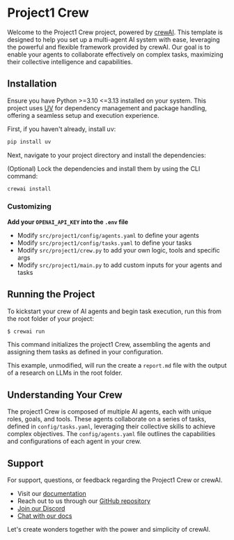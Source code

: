 # Project1 Crew

Welcome to the Project1 Crew project, powered by [crewAI](https://crewai.com). This template is designed to help you set up a multi-agent AI system with ease, leveraging the powerful and flexible framework provided by crewAI. Our goal is to enable your agents to collaborate effectively on complex tasks, maximizing their collective intelligence and capabilities.

## Installation

Ensure you have Python >=3.10 <=3.13 installed on your system. This project uses [UV](https://docs.astral.sh/uv/) for dependency management and package handling, offering a seamless setup and execution experience.

First, if you haven't already, install uv:

```bash
pip install uv
```

Next, navigate to your project directory and install the dependencies:

(Optional) Lock the dependencies and install them by using the CLI command:
```bash
crewai install
```
### Customizing

**Add your `OPENAI_API_KEY` into the `.env` file**

- Modify `src/project1/config/agents.yaml` to define your agents
- Modify `src/project1/config/tasks.yaml` to define your tasks
- Modify `src/project1/crew.py` to add your own logic, tools and specific args
- Modify `src/project1/main.py` to add custom inputs for your agents and tasks

## Running the Project

To kickstart your crew of AI agents and begin task execution, run this from the root folder of your project:

```bash
$ crewai run
```

This command initializes the project1 Crew, assembling the agents and assigning them tasks as defined in your configuration.

This example, unmodified, will run the create a `report.md` file with the output of a research on LLMs in the root folder.

## Understanding Your Crew

The project1 Crew is composed of multiple AI agents, each with unique roles, goals, and tools. These agents collaborate on a series of tasks, defined in `config/tasks.yaml`, leveraging their collective skills to achieve complex objectives. The `config/agents.yaml` file outlines the capabilities and configurations of each agent in your crew.

## Support

For support, questions, or feedback regarding the Project1 Crew or crewAI.
- Visit our [documentation](https://docs.crewai.com)
- Reach out to us through our [GitHub repository](https://github.com/joaomdmoura/crewai)
- [Join our Discord](https://discord.com/invite/X4JWnZnxPb)
- [Chat with our docs](https://chatg.pt/DWjSBZn)

Let's create wonders together with the power and simplicity of crewAI.
